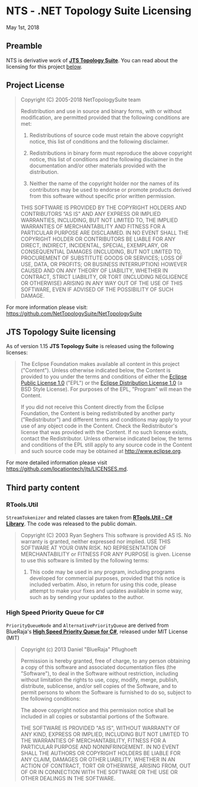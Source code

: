 # NTS - .NET Topology Suite Licensing
May 1st, 2018

## Preamble
NTS is derivative work of __[JTS Topology Suite](https://github.com/locationtech/jts)__. You can read about the licensing for this project [below](#jts-topology-suite-licensing).


## Project License
>Copyright (C) 2005-2018 NetTopologySuite team
>
>Redistribution and use in source and binary forms, with or without modification, are permitted provided that the following conditions are met:
>
>1. Redistributions of source code must retain the above copyright notice, this list of conditions and the following disclaimer.
>
>2. Redistributions in binary form must reproduce the above copyright notice, this list of conditions and the following disclaimer in the documentation and/or other materials provided with the distribution.
>
>3. Neither the name of the copyright holder nor the names of its contributors may be used to endorse or promote products derived from this software without specific prior written permission.
>
>THIS SOFTWARE IS PROVIDED BY THE COPYRIGHT HOLDERS AND CONTRIBUTORS "AS IS" AND ANY EXPRESS OR IMPLIED WARRANTIES, INCLUDING, BUT NOT LIMITED TO, THE IMPLIED WARRANTIES OF MERCHANTABILITY AND FITNESS FOR A PARTICULAR PURPOSE ARE DISCLAIMED. IN NO EVENT SHALL THE COPYRIGHT HOLDER OR CONTRIBUTORS BE LIABLE FOR ANY DIRECT, INDIRECT, INCIDENTAL, SPECIAL, EXEMPLARY, OR CONSEQUENTIAL DAMAGES (INCLUDING, BUT NOT LIMITED TO, PROCUREMENT OF SUBSTITUTE GOODS OR SERVICES; LOSS OF USE, DATA, OR PROFITS; OR BUSINESS INTERRUPTION) HOWEVER CAUSED AND ON ANY THEORY OF LIABILITY, WHETHER IN CONTRACT, STRICT LIABILITY, OR TORT (INCLUDING NEGLIGENCE OR OTHERWISE) ARISING IN ANY WAY OUT OF THE USE OF THIS SOFTWARE, EVEN IF ADVISED OF THE POSSIBILITY OF SUCH DAMAGE.

For more information please visit: https://github.com/NetTopologySuite/NetTopologySuite


## JTS Topology Suite licensing
As of version 1.15 __JTS Topology Suite__ is released using the following licenses:

>The Eclipse Foundation makes available all content in this project ("Content"). Unless otherwise indicated below, the Content is provided to you under the terms and conditions of either the [Eclipse Public License 1.0](https://www.eclipse.org/legal/epl-v10.html) ("EPL") or the [Eclipse Distribution License 1.0](http://www.eclipse.org/org/documents/edl-v10.php) (a BSD Style License).  For purposes of the EPL, "Program" will mean the Content.
>
>If you did not receive this Content directly from the Eclipse Foundation, the Content is being redistributed by another party ("Redistributor") and different terms and conditions may apply to your use of any object code in the Content. Check the Redistributor's license that was provided with the Content. If no such license exists, contact the Redistributor. Unless otherwise indicated below, the terms and conditions of the EPL still apply to any source code in the Content and such source code may be obtained at http://www.eclipse.org.

For more detailed information please visit https://github.com/locationtech/jts/LICENSES.md.

## Third party content

### RTools.Util
`StreamTokenizer` and related classes are taken from __[RTools.Util - C# Library](https://www.codeproject.com/Articles/3143/RTools-Util-C-Library)__. The code was released to the public domain.

>Copyright (C) 2003 Ryan Seghers
This software is provided AS IS. No warranty is granted, 
neither expressed nor implied. USE THIS SOFTWARE AT YOUR OWN RISK.
NO REPRESENTATION OF MERCHANTABILITY or FITNESS FOR ANY 
PURPOSE is given.
License to use this software is limited by the following terms:
>1) This code may be used in any program, including programs developed
   for commercial purposes, provided that this notice is included verbatim.
Also, in return for using this code, please attempt to make your fixes and
updates available in some way, such as by sending your updates to the
author.

### High Speed Priority Queue for C#
`PriorityQueueNode` and `AlternativePriorityQueue` are derived from 
BlueRaja's __[High Speed Priority Queue for C#](https://github.com/BlueRaja/High-Speed-Priority-Queue-for-C-Sharp)__, released under MIT License (MIT)

>Copyright (c) 2013 Daniel "BlueRaja" Pflughoeft
>
>Permission is hereby granted, free of charge, to any person obtaining a copy
of this software and associated documentation files (the "Software"), to deal
in the Software without restriction, including without limitation the rights
to use, copy, modify, merge, publish, distribute, sublicense, and/or sell
copies of the Software, and to permit persons to whom the Software is
furnished to do so, subject to the following conditions:
>
>The above copyright notice and this permission notice shall be included in
all copies or substantial portions of the Software.
>
>THE SOFTWARE IS PROVIDED "AS IS", WITHOUT WARRANTY OF ANY KIND, EXPRESS OR
IMPLIED, INCLUDING BUT NOT LIMITED TO THE WARRANTIES OF MERCHANTABILITY,
FITNESS FOR A PARTICULAR PURPOSE AND NONINFRINGEMENT. IN NO EVENT SHALL THE
AUTHORS OR COPYRIGHT HOLDERS BE LIABLE FOR ANY CLAIM, DAMAGES OR OTHER
LIABILITY, WHETHER IN AN ACTION OF CONTRACT, TORT OR OTHERWISE, ARISING FROM,
OUT OF OR IN CONNECTION WITH THE SOFTWARE OR THE USE OR OTHER DEALINGS IN
THE SOFTWARE.
